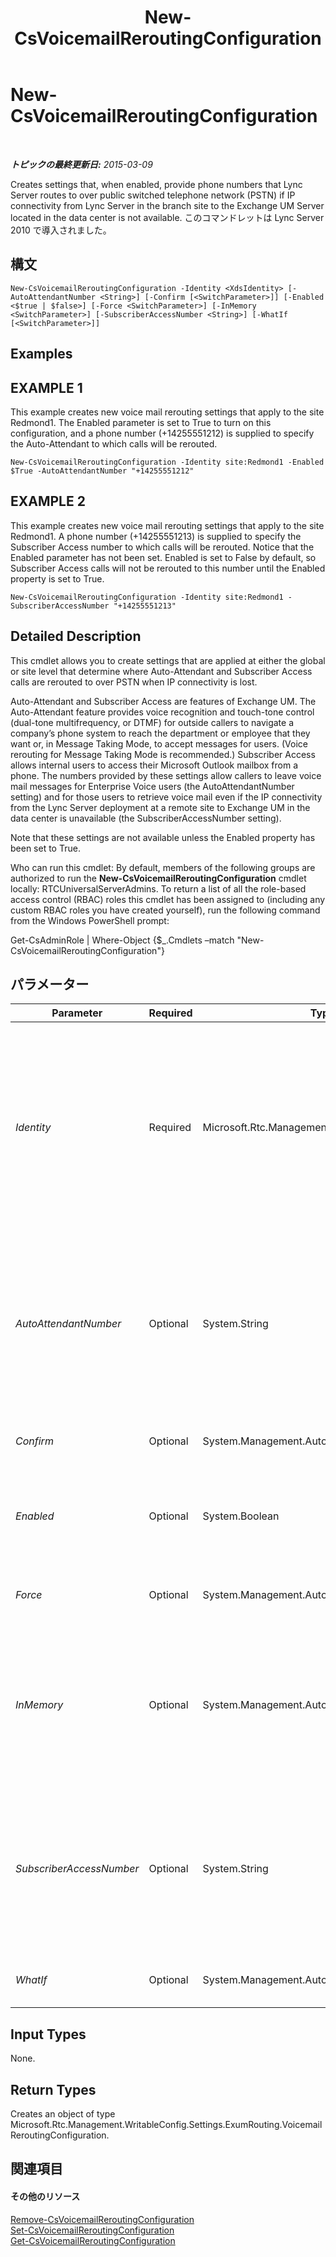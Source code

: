 ﻿---
title: New-CsVoicemailReroutingConfiguration
TOCTitle: New-CsVoicemailReroutingConfiguration
ms:assetid: 37750c6d-9b75-4dde-aa52-79210afe34c2
ms:mtpsurl: https://technet.microsoft.com/ja-jp/library/Gg425849(v=OCS.15)
ms:contentKeyID: 48271755
ms.date: 05/19/2016
mtps_version: v=OCS.15
ms.translationtype: HT
---

# New-CsVoicemailReroutingConfiguration

 

_**トピックの最終更新日:** 2015-03-09_

Creates settings that, when enabled, provide phone numbers that Lync Server routes to over public switched telephone network (PSTN) if IP connectivity from Lync Server in the branch site to the Exchange UM Server located in the data center is not available. このコマンドレットは Lync Server 2010 で導入されました。

## 構文

    New-CsVoicemailReroutingConfiguration -Identity <XdsIdentity> [-AutoAttendantNumber <String>] [-Confirm [<SwitchParameter>]] [-Enabled <$true | $false>] [-Force <SwitchParameter>] [-InMemory <SwitchParameter>] [-SubscriberAccessNumber <String>] [-WhatIf [<SwitchParameter>]]

## Examples

## EXAMPLE 1

This example creates new voice mail rerouting settings that apply to the site Redmond1. The Enabled parameter is set to True to turn on this configuration, and a phone number (+14255551212) is supplied to specify the Auto-Attendant to which calls will be rerouted.

    New-CsVoicemailReroutingConfiguration -Identity site:Redmond1 -Enabled $True -AutoAttendantNumber "+14255551212"

## EXAMPLE 2

This example creates new voice mail rerouting settings that apply to the site Redmond1. A phone number (+14255551213) is supplied to specify the Subscriber Access number to which calls will be rerouted. Notice that the Enabled parameter has not been set. Enabled is set to False by default, so Subscriber Access calls will not be rerouted to this number until the Enabled property is set to True.

    New-CsVoicemailReroutingConfiguration -Identity site:Redmond1 -SubscriberAccessNumber "+14255551213"

## Detailed Description

This cmdlet allows you to create settings that are applied at either the global or site level that determine where Auto-Attendant and Subscriber Access calls are rerouted to over PSTN when IP connectivity is lost.

Auto-Attendant and Subscriber Access are features of Exchange UM. The Auto-Attendant feature provides voice recognition and touch-tone control (dual-tone multifrequency, or DTMF) for outside callers to navigate a company’s phone system to reach the department or employee that they want or, in Message Taking Mode, to accept messages for users. (Voice rerouting for Message Taking Mode is recommended.) Subscriber Access allows internal users to access their Microsoft Outlook mailbox from a phone. The numbers provided by these settings allow callers to leave voice mail messages for Enterprise Voice users (the AutoAttendantNumber setting) and for those users to retrieve voice mail even if the IP connectivity from the Lync Server deployment at a remote site to Exchange UM in the data center is unavailable (the SubscriberAccessNumber setting).

Note that these settings are not available unless the Enabled property has been set to True.

Who can run this cmdlet: By default, members of the following groups are authorized to run the **New-CsVoicemailReroutingConfiguration** cmdlet locally: RTCUniversalServerAdmins. To return a list of all the role-based access control (RBAC) roles this cmdlet has been assigned to (including any custom RBAC roles you have created yourself), run the following command from the Windows PowerShell prompt:

Get-CsAdminRole | Where-Object {$\_.Cmdlets –match "New-CsVoicemailReroutingConfiguration"}

## パラメーター


<table>
<colgroup>
<col style="width: 25%" />
<col style="width: 25%" />
<col style="width: 25%" />
<col style="width: 25%" />
</colgroup>
<thead>
<tr class="header">
<th>Parameter</th>
<th>Required</th>
<th>Type</th>
<th>Description</th>
</tr>
</thead>
<tbody>
<tr class="odd">
<td><p><em>Identity</em></p></td>
<td><p>Required</p></td>
<td><p>Microsoft.Rtc.Management.Xds.XdsIdentity</p></td>
<td><p>This parameter contains a unique identifier specifying the scope at which this configuration is applied. New voice mail rerouting configurations can be created only at the site level, so the Identity would be in the format Site:&lt;site name&gt;, where &lt;site name&gt; is the name of the site to which the settings are applied. A global voice mail rerouting configuration exists by default and cannot be re-created by calling the <strong>New-CsVoicemailReroutingConfiguration</strong> cmdlet.</p></td>
</tr>
<tr class="even">
<td><p><em>AutoAttendantNumber</em></p></td>
<td><p>Optional</p></td>
<td><p>System.String</p></td>
<td><p>Phone number of the Auto-Attendant to which the voice mail deposit attempts should be re-routed.</p>
<p>The number supplied to this parameter must be a LineUri of an existing contact object.</p>
<p>Value must be a number beginning with a digit 1 through 9, optionally preceded by a plus (+), followed by any number of digits.</p></td>
</tr>
<tr class="odd">
<td><p><em>Confirm</em></p></td>
<td><p>Optional</p></td>
<td><p>System.Management.Automation.SwitchParameter</p></td>
<td><p>コマンドの実行前に確認メッセージが表示されます。</p></td>
</tr>
<tr class="even">
<td><p><em>Enabled</em></p></td>
<td><p>Optional</p></td>
<td><p>System.Boolean</p></td>
<td><p>Indicates whether attempts to access voice mail should be re-routed through PSTN when IP connectivity is down.</p>
<p>Default: False</p></td>
</tr>
<tr class="odd">
<td><p><em>Force</em></p></td>
<td><p>Optional</p></td>
<td><p>System.Management.Automation.SwitchParameter</p></td>
<td><p>Suppresses any confirmation prompts that would otherwise be displayed before making changes.</p></td>
</tr>
<tr class="even">
<td><p><em>InMemory</em></p></td>
<td><p>Optional</p></td>
<td><p>System.Management.Automation.SwitchParameter</p></td>
<td><p>永続的な変更としてオブジェクトをコミットせずに、オブジェクト参照を作成します。このパラメーターを指定して呼び出したコマンドレットの出力を変数に割り当てる場合、オブジェクト参照のプロパティを変更し、コマンドレットに対応する Set- コマンドレットを呼び出してそれらの変更をコミットできます。</p></td>
</tr>
<tr class="odd">
<td><p><em>SubscriberAccessNumber</em></p></td>
<td><p>Optional</p></td>
<td><p>System.String</p></td>
<td><p>Subscriber Access number to which the voice mail retrieval attempts should be re-routed.</p>
<p>The number supplied to this parameter must be a LineUri of an existing contact object.</p>
<p>Value must be a number beginning with a digit 1 through 9, optionally preceded by a plus (+), followed by any number of digits.</p></td>
</tr>
<tr class="even">
<td><p><em>WhatIf</em></p></td>
<td><p>Optional</p></td>
<td><p>System.Management.Automation.SwitchParameter</p></td>
<td><p>実際にコマンドを実行しなくてもコマンドの実行結果がわかります。</p></td>
</tr>
</tbody>
</table>


## Input Types

None.

## Return Types

Creates an object of type Microsoft.Rtc.Management.WritableConfig.Settings.ExumRouting.VoicemailReroutingConfiguration.

## 関連項目

#### その他のリソース

[Remove-CsVoicemailReroutingConfiguration](remove-csvoicemailreroutingconfiguration.md)  
[Set-CsVoicemailReroutingConfiguration](set-csvoicemailreroutingconfiguration.md)  
[Get-CsVoicemailReroutingConfiguration](get-csvoicemailreroutingconfiguration.md)

